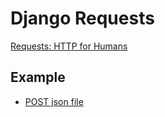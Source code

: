 # Django Requests

[Requests: HTTP for Humans](http://docs.python-requests.org/en/latest/index.html)

## Example
* [POST json file](https://gist.github.com/ngeorgiev/7567732)
